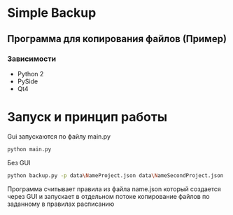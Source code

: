 # Simple Backup

## Программа для копирования файлов (Пример)

### Зависимости

  - Python 2
  - PySide
  - Qt4
  
# Запуск и принцип работы

Gui запускаются по файлу main.py 
  ```bash
  python main.py
  ```

Без GUI 

 ```bash
 python backup.py -p data\NameProject.json data\NameSecondProject.json
 ```
 
 Программа считывает правила из файла name.json который создается через GUI и 
 запускает в отдельном потоке копирование файлов по заданному в правилах расписанию